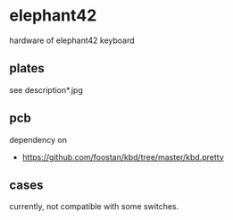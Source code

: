 # elephant42
 hardware of elephant42 keyboard


## plates

see description*.jpg


## pcb

dependency on

  - https://github.com/foostan/kbd/tree/master/kbd.pretty


## cases

currently, not compatible with some switches.
